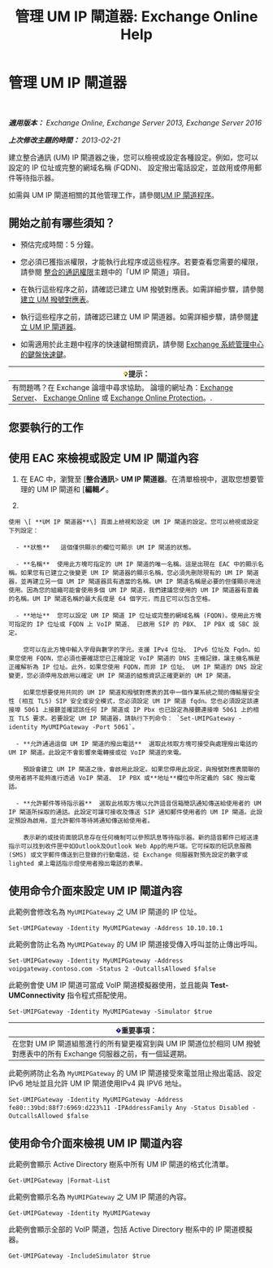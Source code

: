 ﻿---
title: '管理 UM IP 閘道器: Exchange Online Help'
TOCTitle: 管理 UM IP 閘道器
ms:assetid: 387e540f-8c59-42d2-a423-99fcf97e00aa
ms:mtpsurl: https://technet.microsoft.com/zh-tw/library/Aa997283(v=EXCHG.150)
ms:contentKeyID: 50472865
ms.date: 05/23/2018
mtps_version: v=EXCHG.150
f1_keywords:
- Microsoft.Exchange.Management.SnapIn.Esm.Servers.UnifiedMessaging.UMIPGatewayGeneralPropertyPageControl
ms.translationtype: MT
---

# 管理 UM IP 閘道器

 

_**適用版本：** Exchange Online, Exchange Server 2013, Exchange Server 2016_

_**上次修改主題的時間：** 2013-02-21_

建立整合通訊 (UM) IP 閘道器之後，您可以檢視或設定各種設定。例如，您可以設定的 IP 位址或完整的網域名稱 (FQDN)、 設定撥出電話設定，並啟用或停用郵件等待指示器。

如需與 UM IP 閘道相關的其他管理工作，請參閱[UM IP 閘道程序](um-ip-gateway-procedures-exchange-2013-help.md)。

## 開始之前有哪些須知？

  - 預估完成時間：5 分鐘。

  - 您必須已獲指派權限，才能執行此程序或這些程序。若要查看您需要的權限，請參閱 [整合的通訊權限](unified-messaging-permissions-exchange-2013-help.md)主題中的「UM IP 閘道」項目。

  - 在執行這些程序之前，請確認已建立 UM 撥號對應表。如需詳細步驟，請參閱[建立 UM 撥號對應表](create-a-um-dial-plan-exchange-2013-help.md)。

  - 執行這些程序之前，請確認已建立 UM IP 閘道器。如需詳細步驟，請參閱[建立 UM IP 閘道器](create-a-um-ip-gateway-exchange-2013-help.md)。

  - 如需適用於此主題中程序的快速鍵相關資訊，請參閱 [Exchange 系統管理中心的鍵盤快速鍵](keyboard-shortcuts-in-the-exchange-admin-center-exchange-online-protection-help.md)。

<table>
<thead>
<tr class="header">
<th><img src="images/Bb124558.tip(EXCHG.150).gif" title="提示" alt="提示" />提示：</th>
</tr>
</thead>
<tbody>
<tr class="odd">
<td>有問題嗎？在 Exchange 論壇中尋求協助。 論壇的網址為：<a href="https://go.microsoft.com/fwlink/p/?linkid=60612">Exchange Server</a>、 <a href="https://go.microsoft.com/fwlink/p/?linkid=267542">Exchange Online</a> 或 <a href="https://go.microsoft.com/fwlink/p/?linkid=285351">Exchange Online Protection</a>。.</td>
</tr>
</tbody>
</table>


## 您要執行的工作

## 使用 EAC 來檢視或設定 UM IP 閘道內容

1.  在 EAC 中，瀏覽至 \[**整合通訊**\> **UM IP 閘道器**。在清單檢視中，選取您想要管理的 UM IP 閘道和 \[**編輯**![編輯圖示](images/JJ218640.6f53ccb2-1f13-4c02-bea0-30690e6ea71d(EXCHG.150).gif "編輯圖示")。

2.  
    
    使用 \[ **UM IP 閘道器**\] 頁面上檢視和設定 UM IP 閘道的設定。您可以檢視或設定下列設定：
    
      - **狀態**   這個僅供顯示的欄位可顯示 UM IP 閘道的狀態。
    
      - **名稱**  使用此方塊可指定的 UM IP 閘道的唯一名稱。這是出現在 EAC 中的顯示名稱。如果您有已建立之後變更 UM IP 閘道器的顯示名稱，您必須先刪除現有的 UM IP 閘道器，並再建立另一個 UM IP 閘道器具有適當的名稱。UM IP 閘道名稱是必要的但僅顯示用途使用。因為您的組織可能會使用多個 UM IP 閘道，我們建議您使用的 UM IP 閘道器有意義的名稱。UM IP 閘道名稱的最大長度是 64 個字元，而且它可以包含空格。
    
      - **地址**  您可以設定 UM IP 閘道 IP 位址或完整的網域名稱 (FQDN)。使用此方塊可指定的 IP 位址或 FQDN 上 VoIP 閘道、 已啟用 SIP 的 PBX、 IP PBX 或 SBC 設定。
        
        您可以在此方塊中輸入字母與數字的字元。支援 IPv4 位址、 IPv6 位址及 Fqdn。如果您使用 FQDN，您必須也要確認您已正確設定 VoIP 閘道的 DNS 主機記錄，讓主機名稱是正確解析為 IP 位址。此外，如果您使用 FQDN，而非 IP 位址、 UM IP 閘道的 DNS 設定變更，您必須停用及啟用以確定 UM IP 閘道的組態資訊正確更新的 UM IP 閘道。
        
        如果您想要使用共同的 UM IP 閘道和撥號對應表的其中一個作業系統之間的傳輸層安全性 (相互 TLS) SIP 安全或安全模式，您必須設定 UM IP 閘道 fqdn。您也必須設定該連接埠 5061 上接聽並確認該任何 IP 閘道或 IP Pbx 也已設定為接聽連接埠 5061 上的相互 TLS 要求。若要設定 UM IP 閘道器，請執行下列命令： `Set-UMIPGateway -identity MyUMIPGateway -Port 5061`。
    
      - **允許通過這個 UM IP 閘道的撥出電話**  選取此核取方塊可接受與處理撥出電話的 UM IP 閘道。此設定不會影響來電轉接或從 VoIP 閘道的來電。
        
        預設會建立 UM IP 閘道之後，會啟用此設定。如果您停用此設定，與撥號對應表關聯的使用者將不能夠進行透過 VoIP 閘道、 IP PBX 或**地址**欄位中所定義的 SBC 撥出電話。
    
      - **允許郵件等待指示器**  選取此核取方塊以允許語音信箱簡訊通知傳送給使用者的 UM IP 閘道所採取的通話。此設定可讓可接收及傳送 SIP 通知郵件使用者的 UM IP 閘道。此設定預設為啟用，並允許郵件等待將通知傳送給使用者。
        
        表示新的或技術面貌訊息存在任何機制可以參照訊息等待指示器。新的語音郵件已經送達指示可以找到收件匣中如Outlook及Outlook Web App的用戶端。它可採取的短訊息服務 (SMS) 或文字郵件傳送到已登錄的行動電話，從 Exchange 伺服器對預先設定的數字或 lighted 桌上電話指示燈使用者撥出電話的表單。

## 使用命令介面來設定 UM IP 閘道內容

此範例會修改名為 `MyUMIPGateway` 之 UM IP 閘道的 IP 位址。

    Set-UMIPGateway -Identity MyUMIPGateway -Address 10.10.10.1

此範例會防止名為 `MyUMIPGateway` 的 UM IP 閘道接受傳入呼叫並防止傳出呼叫。

    Set-UMIPGateway -Identity MyUMIPGateway -Address voipgateway.contoso.com -Status 2 -OutcallsAllowed $false

此範例會使 UM IP 閘道可當成 VoIP 閘道模擬器使用，並且能與 **Test-UMConnectivity** 指令程式搭配使用。

    Set-UMIPGateway -Identity MyUMIPGateway -Simulator $true

<table>
<thead>
<tr class="header">
<th><img src="images/Bb124558.important(EXCHG.150).gif" title="重要事項" alt="重要事項" />重要事項：</th>
</tr>
</thead>
<tbody>
<tr class="odd">
<td>在您對 UM IP 閘道組態進行的所有變更複寫到與 UM IP 閘道位於相同 UM 撥號對應表中的所有 Exchange 伺服器之前，有一個延遲期。</td>
</tr>
</tbody>
</table>


此範例將防止名為 `MyUMIPGateway` 的 UM IP 閘道接受來電並阻止撥出電話、設定 IPv6 地址並且允許 UM IP 閘道使用IPv4 與 IPV6 地址。

    Set-UMIPGateway -Identity MyUMIPGateway -Address fe80::39bd:88f7:6969:d223%11 -IPAddressFamily Any -Status Disabled -OutcallsAllowed $false

## 使用命令介面來檢視 UM IP 閘道內容

此範例會顯示 Active Directory 樹系中所有 UM IP 閘道的格式化清單。

    Get-UMIPGateway |Format-List

此範例會顯示名為 `MyUMIPGateway` 之 UM IP 閘道的內容。

    Get-UMIPGateway -Identity MyUMIPGateway

此範例會顯示全部的 VoIP 閘道，包括 Active Directory 樹系中的 IP 閘道模擬器。

    Get-UMIPGateway -IncludeSimulator $true

